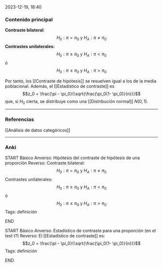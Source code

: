 2023-12-19, 18:40
### Contenido principal

__Contraste bilateral__:
$$H_0 : \pi = \pi_0 \textrm{ y } H_A : \pi \not = \pi_0$$
__Contrastes unilaterales:__
$$H_0 : \pi \ge \pi_0 \textrm{ y } H_A : \pi < \pi_0$$
ó
$$H_0 : \pi \le \pi_0 \textrm{ y } H_A : \pi > \pi_0$$

Por tanto, los [[Contraste de hipótesis]] se resuelven igual a los de la media poblacional. Además, el [[Estadístico de contraste]] es
$$z_0 = \frac{\pi - \pi_0}{\sqrt{\frac{\pi_0(1- \pi_0)}{n}}}$$
que, si $H_0$ cierta, se distribuye como una [[Distribución normal]] $N(0,1)$.

--- 
### Referencias

[[Análisis de datos categóricos]]

---
### Anki

START
Básico
Anverso: Hipótesis del contraste de hipótesis de una proporción
Reverso: 
Contraste bilateral:
$$H_0 : \pi = \pi_0 \textrm{ y } H_A : \pi \not = \pi_0$$
Contrastes unilaterales:
$$H_0 : \pi \ge \pi_0 \textrm{ y } H_A : \pi < \pi_0$$
ó
$$H_0 : \pi \le \pi_0 \textrm{ y } H_A : \pi > \pi_0$$
Tags: definición
<!--ID: 1704379117357-->
END

START
Básico
Anverso: Estadístico de contraste para una proporción (en el test t?)
Reverso: El [[Estadístico de contraste]] es:
$$z_0 = \frac{\pi - \pi_0}{\sqrt{\frac{\pi_0(1- \pi_0)}{n}}}$$
Tags: definición
<!--ID: 1704379117368-->
END